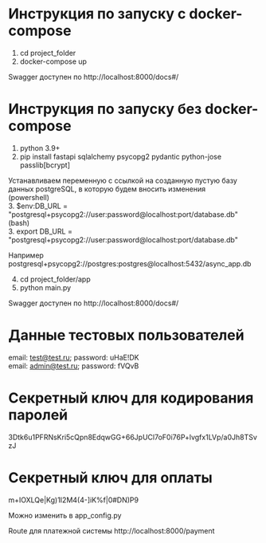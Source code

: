 # Инструкция по запуску с docker-compose  
1. cd project_folder  
2. docker-compose up  
  
Swagger доступен по http://localhost:8000/docs#/  
  
# Инструкция по запуску без docker-compose
1. python 3.9+
2. pip install fastapi sqlalchemy psycopg2 pydantic python-jose passlib[bcrypt]  

Устанавливаем переменную с ссылкой на созданную пустую базу данных postgreSQL, в которую будем вносить изменения  
(powershell)  
3. $env:DB_URL = "postgresql+psycopg2://user:password@localhost:port/database.db"  
(bash)  
3. export DB_URL = "postgresql+psycopg2://user:password@localhost:port/database.db"  
  
Например postgresql+psycopg2://postgres:postgres@localhost:5432/async_app.db  
  
4. cd project_folder/app  
5. python main.py
  
Swagger доступен по http://localhost:8000/docs#/  
  
# Данные тестовых пользователей
email: test@test.ru; password: uHaE!DK  
email: admin@test.ru; password: fVQvB  

# Секретный ключ для кодирования паролей
3Dtk6u1PFRNsKri5cQpn8EdqwGG+66JpUCl7oF0i76P+lvgfx1LVp/a0Jh8TSvzJ  

# Секретный ключ для оплаты
m+IOXLQe|Kg)1I2M4(4-]iK%f|0#DN)P9  

Можно изменить в app_config.py  
  
Route для платежной системы http://localhost:8000/payment  
